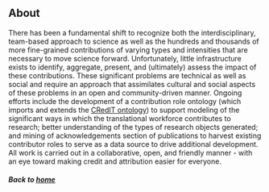 ---
---
## About

There has been a fundamental shift to recognize both the interdisciplinary, team-based approach to science as well as the hundreds and thousands of more fine-grained contributions of varying types and intensities that are necessary to move science forward. Unfortunately, little infrastructure exists to identify, aggregate, present, and (ultimately) assess the impact of these contributions. These significant problems are technical as well as social and require an approach that assimilates cultural and social aspects of these problems in an open and community-driven manner. Ongoing efforts include the development of a contribution role ontology (which imports and extends the [CRedIT ontology](https://github.com/data2health/credit-ontology)) to support modeling of the significant ways in which the translational workforce contributes to research; better understanding of the types of research objects generated; and mining of acknowledgements section of publications to harvest existing contributor roles to serve as a data source to drive additional development. All work is carried out in a collaborative, open, and friendly manner - with an eye toward making credit and attribution easier for everyone.

##### Back to [home](https://data2health.github.io/contributor-role-ontology/)
